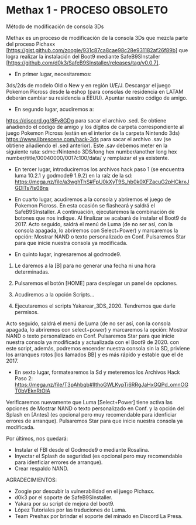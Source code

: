 # Methax 1 - PROCESO OBSOLETO
Método de modificación de consola 3Ds


Methax es un proceso de modificación de la consola 3Ds que mezcla parte del proceso Pichaxx [https://gist.github.com/zoogie/931c87ca8cae98c28e931182af26f89b] que logra realizar la instalación del Boot9 mediante SafeB9SInstaller [https://github.com/d0k3/SafeB9SInstaller/releases/tag/v0.0.7].

- En primer lugar, necesitaremos:

3ds/2ds de modelo Old o New y en región U/E/J.
Descargar el juego Pokemon Picross desde la eshop (para consolas de residencia en LATAM deberán cambiar su residencia a EEUU).
Apuntar nuestro código de amigo.

- En segundo lugar, acudiremos a:

https://discord.gg/8Fv8GDg para sacar el archivo .sed. Se obtiene añadiendo el código de amigo y los dígitos de carpeta correspondiente al juego Pokemon Picross (están en el interior de la carpeta Nintendo 3ds)
https://www.librescene.com/hack-3ds para sacar el archivo .sav (se obtiene añadiendo el .sed anterior). Este .sav debemos meter en la siguiente ruta: sdmc:/Nintendo 3DS/long hex number/another long hex number/title/00040000/0017c100/data/ y remplazar el ya existente.

- En tercer lugar, introduciremos los archivos hack paso 1 (se encuentra luma 10.2.1 y godmode9 1.9.2) en la raíz de la sd: https://mega.nz/file/a3wghThS#FpU0kXyT9S_hb0k0XFZacuG2pHCkrxJGDlTs7Is0Bns

- En cuarto lugar, acudiremos a la consola y abriremos el juego de Pokemon Picross. En esta ocasión se flasheará y saldrá el SafeB9SInstaller. A continuación, ejecutaremos la combinación de botones que nos indique. Al finalizar se acabará de instalar el Boot9 de 2017.
Acto seguido, saldrá el menú de Luma (de no ser así, con la consola apagada, lo abriremos con Select+Power) y marcaremos la opción: Mostrar NAND o texto personalizado en Conf. Pulsaremos Star para que inicie nuestra consola ya modificada.


- En quinto lugar, ingresaremos al godmode9. 

1. Le daremos a la [B] para no generar una fecha ni una hora determinadas.

2. Pulsaremos el botón [HOME] para desplegar un panel de opciones.

3. Acudiremos a la opción Scripts... 

4. Ejecutaremos el scripts Yakarear_3DS_2020. Tendremos que darle permisos. 

Acto seguido, saldrá el menú de Luma (de no ser así, con la consola apagada, lo abriremos con select+power) y marcaremos la opción: Mostrar NAND o texto personalizado en Conf. Pulsaremos Star para que inicie nuestra consola ya modificada y actualizada con el Boot9 de 2020. con este script, además, podremos encender nuestra consola sin la SD, priviene los arranques rotos [los llamados BB] y es más rápido y estable que el de 2017. 

- En sexto lugar, formatearemos la Sd y meteremos los Archivos Hack Paso 2: https://mega.nz/file/T3pAhbqb#lIthoGWLKypTi6RRgJaHxGQPd_omnOGT0bVEknRtOlA

Verificaremos nuevamente que Luma [Select+Power] tiene activa las opciones de Mostrar NAND o texto personalizado en Conf. y la opción del Splash en [Antes] (es opcional pero muy recomendable para idenficiar errores de arranque). Pulsaremos Star para que inicie nuestra consola ya modificada.

Por últimos, nos quedará:
- Instalar el FBI desde el Godmode9 o mediante Rosalina.
- Inyectar el Splash de seguridad (es opcional pero muy recomendable para idenficiar errores de arranque).
- Crear respaldo NAND.

AGRADECIMIENTOS:

- Zoogie por descubir la vulnerabilidad en el juego Pichaxx.
- d0k3 por el soporte de SafeB9SInstaller.
- Yakara por su script de mejora del boot9.
- López Tutoriales por las traduciones de Luma.  
- Team Preshax por brindar el soporte del minado en Discord La Presa.
